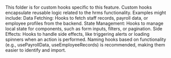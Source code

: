 This folder is for custom hooks specific to this feature. Custom hooks encapsulate reusable logic related to the hrms functionality. Examples might include:
Data Fetching: Hooks to fetch staff records, payroll data, or employee profiles from the backend.
State Management: Hooks to manage local state for components, such as form inputs, filters, or pagination.
Side Effects: Hooks to handle side effects, like triggering alerts or loading spinners when an action is performed.
Naming hooks based on functionality (e.g., usePayrollData, useEmployeeRecords) is recommended, making them easier to identify and import.
